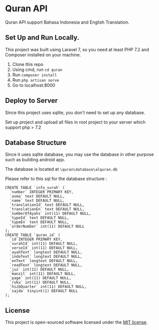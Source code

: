 # Quran API
Quran API support Bahasa Indonesia and English Translation. 

## Set Up and Run Locally.
This project was built using Laravel 7, so you need at least PHP 7.2 and Composer installed on your machine.

1. Clone this repo
2. Using cmd, run `cd quran`
3. Run `composer install`
1. Run `php artisan serve`
2. Go to localhost:8000

## Deploy to Server
Since this project uses sqlite, you don't need to set up any database. 

Set up project and upload all files in root project to your server which support php > 7.2

## Database Structure
Since it uses sqlite database, you may use the database in other purpose such as building android app.

The database is located at `\quran\database\alquran.db`

Please refer to this sql for the database structure :

```
CREATE TABLE `info_surah` (
  `number` INTEGER PRIMARY KEY,
  `asma` text DEFAULT NULL,
  `name` text DEFAULT NULL,
  `translationId` text DEFAULT NULL,
  `translationEn` text DEFAULT NULL,
  `numberOfAyahs` int(11) DEFAULT NULL,
  `typeId` text DEFAULT NULL,
  `typeEn` text DEFAULT NULL,
  `orderNumber` int(11) DEFAULT NULL
);
CREATE TABLE `quran_id` (
  `id`INTEGER PRIMARY KEY,
  `surahId` int(11) DEFAULT NULL,
  `verseId` int(11) DEFAULT NULL,
  `ayahText` longtext DEFAULT NULL,
  `indoText` longtext DEFAULT NULL,
  `enText` longtext DEFAULT NULL,
  `readText` longtext DEFAULT NULL,
  `juz` int(11) DEFAULT NULL,
  `manzil` int(11) DEFAULT NULL,
  `page` int(11) DEFAULT NULL,
  `ruku` int(11) DEFAULT NULL,
  `hizbQuarter` int(11) DEFAULT NULL,
  `sajda` tinyint(1) DEFAULT NULL
);
```

## License
This project is open-sourced software licensed under the [MIT license](https://opensource.org/licenses/MIT).
